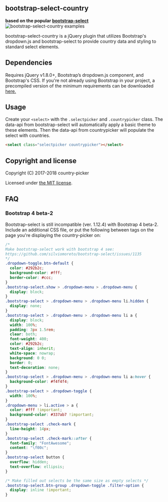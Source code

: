 ## bootstrap-select-country

**based on the popular [bootstrap-select](https://silviomoreto.github.io/bootstrap-select/)**
![bootstrap-select-country examples](https://preview.ibb.co/dJ7sA6/Screen_Shot_2017_11_19_at_14_52_35.png)


bootstrap-select-country is a jQuery plugin that utilizes Bootstrap's dropdown.js and bootstrap-select to provide country data and styling to standard select elements.

## Dependencies

Requires jQuery v1.8.0+, Bootstrap’s dropdown.js component, and Bootstrap's CSS. If you're not already using Bootstrap in your project, a precompiled version of the minimum requirements can be downloaded [here.](http://getbootstrap.com/customize/?id=7830063837006f6fc84f)

## Usage

Create your `<select>` with the `.selectpicker` and `.countrypicker` class. The data-api from bootstrap-select will automatically apply a basic theme to these elements. Then the data-api from countrypicker will populate the select with countries.

```html
<select class="selectpicker countrypicker"></select>
```

## Copyright and license

Copyright (C) 2017-2018 country-picker

Licensed under [the MIT license](LICENSE).

## FAQ
### Bootstrap 4 beta-2

Bootstrap-select is still incompatible (ver. 1.12.4) with Bootstrap 4 beta-2.
Include an additional CSS file, or put the following between <style></style> tags on the page you're displaying the country-picker on:

```css
/*
Make bootstrap-select work with bootstrap 4 see:
https://github.com/silviomoreto/bootstrap-select/issues/1135
*/
.dropdown-toggle.btn-default {
  color: #292b2c;
  background-color: #fff;
  border-color: #ccc;
}
.bootstrap-select.show > .dropdown-menu > .dropdown-menu {
  display: block;
}
.bootstrap-select > .dropdown-menu > .dropdown-menu li.hidden {
  display: none;
}
.bootstrap-select > .dropdown-menu > .dropdown-menu li a {
  display: block;
  width: 100%;
  padding: 3px 1.5rem;
  clear: both;
  font-weight: 400;
  color: #292b2c;
  text-align: inherit;
  white-space: nowrap;
  background: 0 0;
  border: 0;
  text-decoration: none;
}
.bootstrap-select > .dropdown-menu > .dropdown-menu li a:hover {
  background-color: #f4f4f4;
}
.bootstrap-select > .dropdown-toggle {
  width: 100%;
}
.dropdown-menu > li.active > a {
  color: #fff !important;
  background-color: #337ab7 !important;
}
.bootstrap-select .check-mark {
  line-height: 14px;
}
.bootstrap-select .check-mark::after {
  font-family: "FontAwesome";
  content: "\f00c";
}
.bootstrap-select button {
  overflow: hidden;
  text-overflow: ellipsis;
}

/* Make filled out selects be the same size as empty selects */
.bootstrap-select.btn-group .dropdown-toggle .filter-option {
  display: inline !important;
}
```

